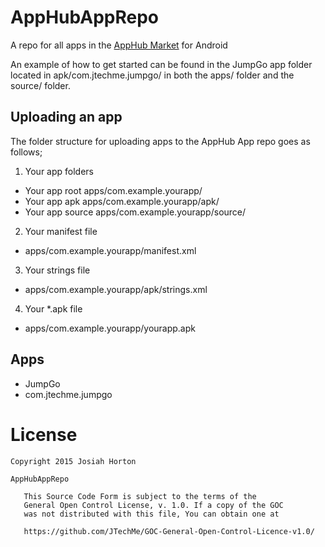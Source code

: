# AppHubAppRepo
A repo for all apps in the [AppHub Market](https://github.com/JTechMe/AppHub) for Android

An example of how to get started can be found in the JumpGo app folder located in apk/com.jtechme.jumpgo/ in both the apps/ folder and the source/ folder.

## Uploading an app
The folder structure for uploading apps to the AppHub App repo goes as follows;

1. Your app folders
 * Your app root apps/com.example.yourapp/
 * Your app apk apps/com.example.yourapp/apk/
 * Your app source apps/com.example.yourapp/source/
2. Your manifest file
 * apps/com.example.yourapp/manifest.xml
3. Your strings file
 * apps/com.example.yourapp/apk/strings.xml
4. Your *.apk file
 * apps/com.example.yourapp/yourapp.apk

## Apps
* JumpGo
 * com.jtechme.jumpgo

# License
````
Copyright 2015 Josiah Horton

AppHubAppRepo

   This Source Code Form is subject to the terms of the 
   General Open Control License, v. 1.0. If a copy of the GOC 
   was not distributed with this file, You can obtain one at 

   https://github.com/JTechMe/GOC-General-Open-Control-Licence-v1.0/
````
